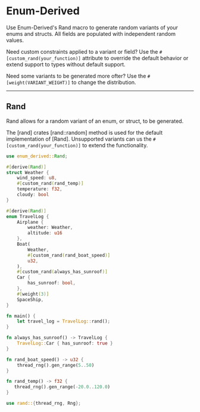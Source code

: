 # Enum-Derived

Use Enum-Derived's Rand macro to generate random variants of your enums and structs. All fields are populated with independent random values.

Need custom constraints applied to a variant or field? Use the `#[custom_rand(your_function)]` attribute to override the default behavior or extend support to types without default support.

Need some variants to be generated more ofter? Use the `#[weight(VARIANT_WEIGHT)]` to change the distribution.

---

## Rand

Rand allows for a random variant of an enum, or struct, to be generated.

The [rand] crates [rand::random] method is used for the default implementation of [Rand]. Unsupported variants can us the `#[custom_rand(your_function)]` to extend the functionality.

```rust
use enum_derived::Rand;

#[derive(Rand)]
struct Weather {
    wind_speed: u8,
    #[custom_rand(rand_temp)]
    temperature: f32,
    cloudy: bool
}

#[derive(Rand)]
enum TravelLog {
    Airplane {
        weather: Weather,
        altitude: u16
    },
    Boat(
        Weather,
        #[custom_rand(rand_boat_speed)]
        u32,
    ),
    #[custom_rand(always_has_sunroof)]
    Car {
        has_sunroof: bool,
    },
    #[weight(3)]
    SpaceShip,
}

fn main() {
    let travel_log = TravelLog::rand();
}

fn always_has_sunroof() -> TravelLog {
    TravelLog::Car { has_sunroof: true }
}

fn rand_boat_speed() -> u32 {
    thread_rng().gen_range(5..50)
}

fn rand_temp() -> f32 {
   thread_rng().gen_range(-20.0..120.0)
}

use rand::{thread_rng, Rng};
 ```

